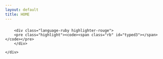 ```yaml
---
layout: default
title: HOME
---
```

<div class="panel panel-default">
	<div class="panel-heading"><p><h3><strong><i class="fa fa-terminal"></i></strong></h3></p></div>
	<div class="panel-body">

		<div class="language-ruby highlighter-rouge">
		<pre class="highlight"><code><span class="rb" id="typed3"></span></code></pre>
		</div>

	</div>
</div>

	
